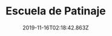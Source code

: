 ---
title: Escuela de Patinaje
image: /images/uploads/ep.jpg
date: 2019-11-16T02:18:42.863Z
weight: 4
---
